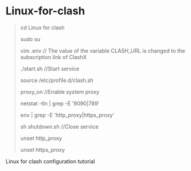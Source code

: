 # Linux-for-clash


> cd Linux for clash
>
> sudo su
>
> vim .env      // The value of the variable CLASH_URL is changed to the subscription link of ClashX
>
> ./start.sh     //Start service
>
> source /etc/profile.d/clash.sh
>
> proxy_on     //Enable system proxy
>
> netstat -tln | grep -E '9090|789'
>
> env | grep -E 'http_proxy|https_proxy'
>
> sh shutdown.sh      //Close service
>
> unset http_proxy
>
> unset https_proxy


Linux for clash configuration tutorial
